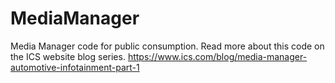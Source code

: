 # MediaManager
Media Manager code for public consumption.
Read more about this code on the ICS website blog series. https://www.ics.com/blog/media-manager-automotive-infotainment-part-1 
